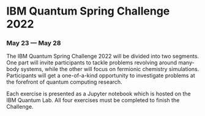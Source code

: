 # IBM Quantum Spring Challenge 2022
### May 23 — May 28

The IBM Quantum Spring Challenge 2022 will be divided into two segments. One part will invite participants to tackle problems revolving around many-body systems, while the other will focus on fermionic chemistry simulations. Participants will get a one-of-a-kind opportunity to investigate problems at the forefront of quantum computing research.

Each exercise is presented as a Jupyter notebook which is hosted on the IBM Quantum Lab. All four exercises must be completed to finish the Challenge.
